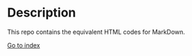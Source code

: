 # Description
This repo contains the equivalent HTML codes for MarkDown.

[Go to index](/index.html)
